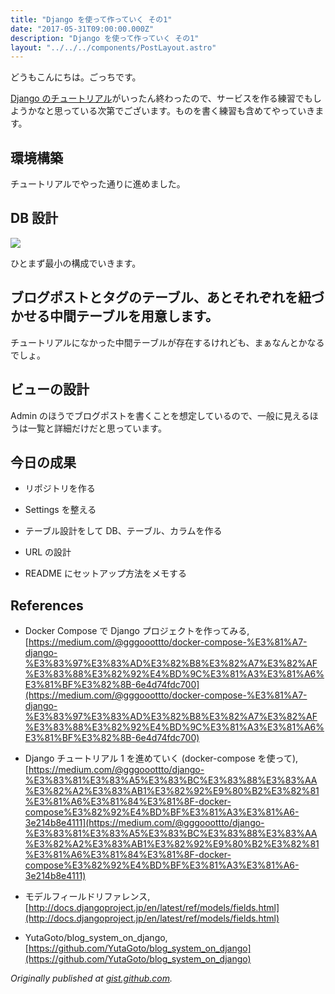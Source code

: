 ```yaml
---
title: "Django を使って作っていく その1"
date: "2017-05-31T09:00:00.000Z"
description: "Django を使って作っていく その1"
layout: "../../../components/PostLayout.astro"
---
```


どうもこんにちは。ごっちです。

[Django のチュートリアル](https://docs.djangoproject.com/ja/1.11/intro/)がいったん終わったので、サービスを作る練習でもしようかなと思っている次第でございます。ものを書く練習も含めてやっていきます。

## 環境構築

チュートリアルでやった通りに進めました。

## DB 設計

![](https://cdn-images-1.medium.com/max/2000/1*vBf1CBPa7auwOgHJbuVSVA.png)

ひとまず最小の構成でいきます。

## ブログポストとタグのテーブル、あとそれぞれを紐づかせる中間テーブルを用意します。

チュートリアルになかった中間テーブルが存在するけれども、まぁなんとかなるでしょ。

## ビューの設計

Admin のほうでブログポストを書くことを想定しているので、一般に見えるほうは一覧と詳細だけだと思っています。

## 今日の成果

- リポジトリを作る

- Settings を整える

- テーブル設計をして DB、テーブル、カラムを作る

- URL の設計

- README にセットアップ方法をメモする

## References

- Docker Compose で Django プロジェクトを作ってみる, [https://medium.com/@gggooottto/docker-compose-%E3%81%A7-django-%E3%83%97%E3%83%AD%E3%82%B8%E3%82%A7%E3%82%AF%E3%83%88%E3%82%92%E4%BD%9C%E3%81%A3%E3%81%A6%E3%81%BF%E3%82%8B-6e4d74fdc700](https://medium.com/@gggooottto/docker-compose-%E3%81%A7-django-%E3%83%97%E3%83%AD%E3%82%B8%E3%82%A7%E3%82%AF%E3%83%88%E3%82%92%E4%BD%9C%E3%81%A3%E3%81%A6%E3%81%BF%E3%82%8B-6e4d74fdc700)

- Django チュートリアル 1 を進めていく (docker-compose を使って), [https://medium.com/@gggooottto/django-%E3%83%81%E3%83%A5%E3%83%BC%E3%83%88%E3%83%AA%E3%82%A2%E3%83%AB1%E3%82%92%E9%80%B2%E3%82%81%E3%81%A6%E3%81%84%E3%81%8F-docker-compose%E3%82%92%E4%BD%BF%E3%81%A3%E3%81%A6-3e214b8e4111](https://medium.com/@gggooottto/django-%E3%83%81%E3%83%A5%E3%83%BC%E3%83%88%E3%83%AA%E3%82%A2%E3%83%AB1%E3%82%92%E9%80%B2%E3%82%81%E3%81%A6%E3%81%84%E3%81%8F-docker-compose%E3%82%92%E4%BD%BF%E3%81%A3%E3%81%A6-3e214b8e4111)

- モデルフィールドリファレンス, [http://docs.djangoproject.jp/en/latest/ref/models/fields.html](http://docs.djangoproject.jp/en/latest/ref/models/fields.html)

- YutaGoto/blog_system_on_django, [https://github.com/YutaGoto/blog_system_on_django](https://github.com/YutaGoto/blog_system_on_django)

_Originally published at [gist.github.com](https://gist.github.com/YutaGoto/d551173d33fc090393f23524316a0c1c)._
